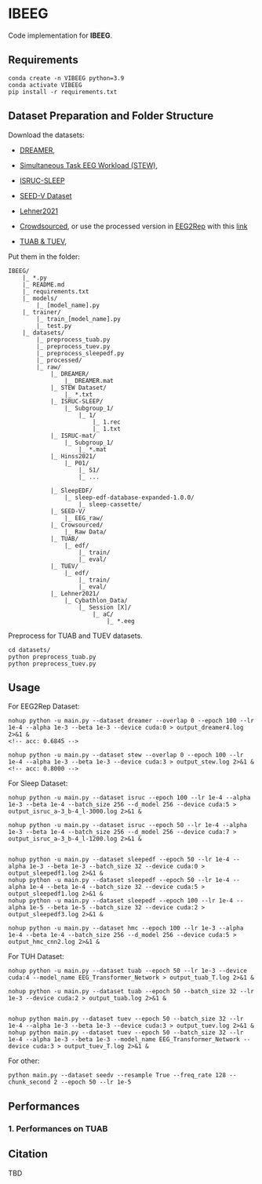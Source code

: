 # IBEEG

Code implementation for **IBEEG**.



## Requirements

```
conda create -n VIBEEG python=3.9
conda activate VIBEEG
pip install -r requirements.txt
```

## Dataset Preparation and Folder Structure

Download the datasets:
- [DREAMER](https://zenodo.org/records/546113), 
- [Simultaneous Task EEG Workload (STEW)](https://ieee-dataport.org/open-access/stew-simultaneous-task-eeg-workload-dataset),
- [ISRUC-SLEEP](https://sleeptight.isr.uc.pt/?page_id=76) 

- [SEED-V Dataset](https://bcmi.sjtu.edu.cn/home/seed/seed-v.html) 

- [Lehner2021](https://www.research-collection.ethz.ch/handle/20.500.11850/458693)
- [Crowdsourced](https://osf.io/9bvgh/), or use the processed version in [EEG2Rep](https://github.com/Navidfoumani/EEG2Rep) with this [link](https://drive.google.com/drive/folders/1KQyST6VJffWWD8r60AjscBy6MHLnT184?usp=sharing)
- [TUAB & TUEV](https://isip.piconepress.com/projects/nedc/html/tuh_eeg/), 


Put them in the folder:
```
IBEEG/
    |_ *.py
    |_ README.md
    |_ requirements.txt
    |_ models/
        |_ [model_name].py
    |_ trainer/
        |_ train_[model_name].py
        |_ test.py
    |_ datasets/
        |_ preprocess_tuab.py
        |_ preprocess_tuev.py
        |_ preprocess_sleepedf.py
        |_ processed/
        |_ raw/
            |_ DREAMER/
                |_ DREAMER.mat
            |_ STEW Dataset/
                |_ *.txt
            |_ ISRUC-SLEEP/
                |_ Subgroup_1/
                    |_ 1/
                        |_ 1.rec
                        |_ 1.txt
            |_ ISRUC-mat/
                |_ Subgroup_1/
                    |_ *.mat
            |_ Hinss2021/
                |_ P01/
                    |_ S1/
                    |_ ...

            |_ SleepEDF/
                |_ sleep-edf-database-expanded-1.0.0/
                    |_ sleep-cassette/
            |_ SEED-V/
                |_ EEG_raw/
            |_ Crowsourced/
                |_ Raw Data/
            |_ TUAB/
                |_ edf/
                    |_ train/
                    |_ eval/
            |_ TUEV/
                |_ edf/
                    |_ train/
                    |_ eval/
            |_ Lehner2021/
                |_ Cybathlon_Data/
                    |_ Session [X]/
                        |_ aC/
                            |_ *.eeg
```

Preprocess for TUAB and TUEV datasets.
```
cd datasets/
python preprocess_tuab.py
python preprocess_tuev.py
```

## Usage

For EEG2Rep Dataset:
```
nohup python -u main.py --dataset dreamer --overlap 0 --epoch 100 --lr 1e-4 --alpha 1e-3 --beta 1e-3 --device cuda:0 > output_dreamer4.log 2>&1 &
<!-- acc: 0.6845 -->

nohup python -u main.py --dataset stew --overlap 0 --epoch 100 --lr 1e-4 --alpha 1e-3 --beta 1e-3 --device cuda:3 > output_stew.log 2>&1 &
<!-- acc: 0.8000 -->
```

For Sleep Dataset:
```
nohup python -u main.py --dataset isruc --epoch 100 --lr 1e-4 --alpha 1e-3 --beta 1e-4 --batch_size 256 --d_model 256 --device cuda:5 > output_isruc_a-3_b-4_l-3000.log 2>&1 &

nohup python -u main.py --dataset isruc --epoch 50 --lr 1e-4 --alpha 1e-3 --beta 1e-4 --batch_size 256 --d_model 256 --device cuda:7 > output_isruc_a-3_b-4_l-1200.log 2>&1 &


nohup python -u main.py --dataset sleepedf --epoch 50 --lr 1e-4 --alpha 1e-3 --beta 1e-3 --batch_size 32 --device cuda:0 > output_sleepedf1.log 2>&1 &
nohup python -u main.py --dataset sleepedf --epoch 50 --lr 1e-4 --alpha 1e-4 --beta 1e-4 --batch_size 32 --device cuda:5 > output_sleepedf1.log 2>&1 &
nohup python -u main.py --dataset sleepedf --epoch 100 --lr 1e-4 --alpha 1e-5 --beta 1e-5 --batch_size 32 --device cuda:2 > output_sleepedf3.log 2>&1 &

nohup python -u main.py --dataset hmc --epoch 100 --lr 1e-3 --alpha 1e-4 --beta 1e-4 --batch_size 256 --d_model 256 --device cuda:5 > output_hmc_cnn2.log 2>&1 &
```



For TUH Dataset:
```
nohup python -u main.py --dataset tuab --epoch 50 --lr 1e-3 --device cuda:4 --model_name EEG_Transformer_Network > output_tuab_T.log 2>&1 &

nohup python -u main.py --dataset tuab --epoch 50 --batch_size 32 --lr 1e-3 --device cuda:2 > output_tuab.log 2>&1 &


nohup python main.py --dataset tuev --epoch 50 --batch_size 32 --lr 1e-4 --alpha 1e-3 --beta 1e-3 --device cuda:3 > output_tuev.log 2>&1 &
nohup python main.py --dataset tuev --epoch 50 --batch_size 32 --lr 1e-4 --alpha 1e-3 --beta 1e-3 --model_name EEG_Transformer_Network --device cuda:3 > output_tuev_T.log 2>&1 &
```




For other:
```
python main.py --dataset seedv --resample True --freq_rate 128 --chunk_second 2 --epoch 50 --lr 1e-5
```

## Performances

### 1. Performances on TUAB



## Citation

TBD